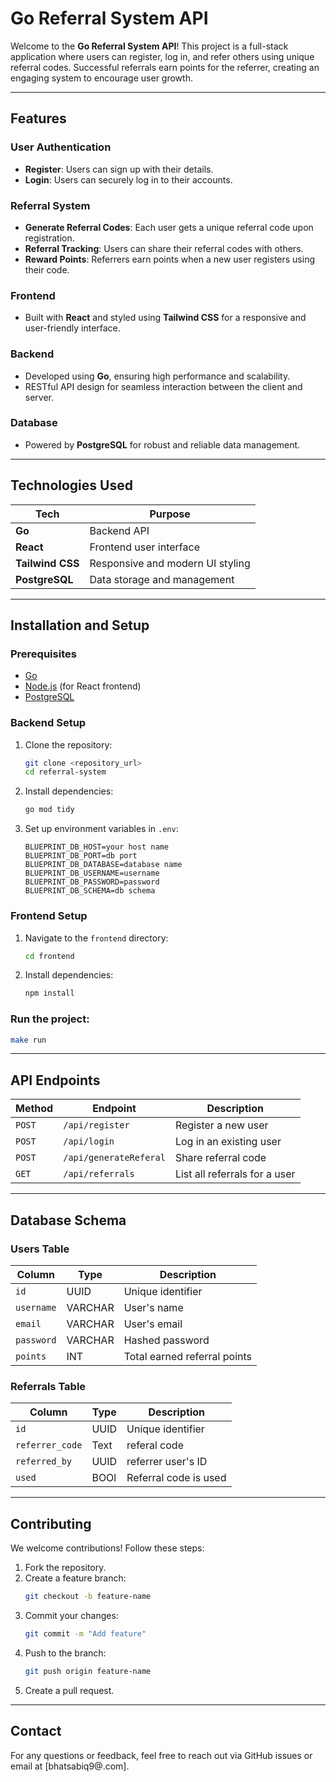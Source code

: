 # Go Referral System API

Welcome to the **Go Referral System API**! This project is a full-stack application where users can register, log in, and refer others using unique referral codes. Successful referrals earn points for the referrer, creating an engaging system to encourage user growth.

---

## Features

### User Authentication
- **Register**: Users can sign up with their details.
- **Login**: Users can securely log in to their accounts.

### Referral System
- **Generate Referral Codes**: Each user gets a unique referral code upon registration.
- **Referral Tracking**: Users can share their referral codes with others.
- **Reward Points**: Referrers earn points when a new user registers using their code.

### Frontend
- Built with **React** and styled using **Tailwind CSS** for a responsive and user-friendly interface.

### Backend
- Developed using **Go**, ensuring high performance and scalability.
- RESTful API design for seamless interaction between the client and server.

### Database
- Powered by **PostgreSQL** for robust and reliable data management.

---

## Technologies Used

| **Tech**      | **Purpose**                       |
|---------------|-----------------------------------|
| **Go**        | Backend API                      |
| **React**     | Frontend user interface          |
| **Tailwind CSS** | Responsive and modern UI styling |
| **PostgreSQL** | Data storage and management      |

---

## Installation and Setup

### Prerequisites
- [Go](https://golang.org/) 
- [Node.js](https://nodejs.org/) (for React frontend)
- [PostgreSQL](https://www.postgresql.org/)


### Backend Setup
1. Clone the repository:
   ```bash
   git clone <repository_url>
   cd referral-system
   ```
2. Install dependencies:
   ```bash
   go mod tidy
   ```
3. Set up environment variables in `.env`:
   ```plaintext
   BLUEPRINT_DB_HOST=your host name
   BLUEPRINT_DB_PORT=db port
   BLUEPRINT_DB_DATABASE=database name
   BLUEPRINT_DB_USERNAME=username 
   BLUEPRINT_DB_PASSWORD=password
   BLUEPRINT_DB_SCHEMA=db schema
   ```

### Frontend Setup
1. Navigate to the `frontend` directory:
   ```bash
   cd frontend
   ```
2. Install dependencies:
   ```bash
   npm install
   ```
### Run the project:
   ```bash
   make run
   ```
---

## API Endpoints

| **Method** | **Endpoint**           | **Description**                |
|------------|------------------------|--------------------------------|
| `POST`     | `/api/register`        | Register a new user            |
| `POST`     | `/api/login`           | Log in an existing user        |
| `POST`     | `/api/generateReferal` | Share referral code            |
| `GET`      | `/api/referrals`       | List all referrals for a user  |


---

## Database Schema

### Users Table
| **Column**       | **Type**    | **Description**              |
|------------------|-------------|------------------------------|
| `id`             | UUID        | Unique identifier            |
| `username`       | VARCHAR     | User's name                  |
| `email`          | VARCHAR     | User's email                 |
| `password`       | VARCHAR     | Hashed password              |
| `points`         | INT         | Total earned referral points |

### Referrals Table
| **Column**       | **Type**    | **Description**              |
|------------------|-------------|------------------------------|
| `id`             | UUID        | Unique identifier            |
| `referrer_code`  | Text        | referal code                 |
| `referred_by`    | UUID        | referrer user's ID           |
| `used`           | BOOl        | Referral code is used        |

---

## Contributing

We welcome contributions! Follow these steps:
1. Fork the repository.
2. Create a feature branch:
   ```bash
   git checkout -b feature-name
   ```
3. Commit your changes:
   ```bash
   git commit -m "Add feature"
   ```
4. Push to the branch:
   ```bash
   git push origin feature-name
   ```
5. Create a pull request.

---




## Contact

For any questions or feedback, feel free to reach out via GitHub issues or email at [bhatsabiq9@.com].

